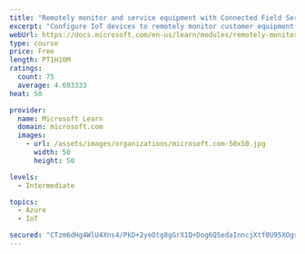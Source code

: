 ```yaml
---
title: "Remotely monitor and service equipment with Connected Field Service for Dynamics 365 and Azure IoT"
excerpt: "Configure IoT devices to remotely monitor customer equipment."
webUrl: https://docs.microsoft.com/en-us/learn/modules/remotely-monitor-and-service-customer-equipment/
type: course
price: Free
length: PT1H10M
ratings:
  count: 75
  average: 4.693333
heat: 50

provider:
  name: Microsoft Learn
  domain: microsoft.com
  images:
    - url: /assets/images/organizations/microsoft.com-50x50.jpg
      width: 50
      height: 50

levels:
  - Intermediate

topics:
  - Azure
  - IoT

secured: "CTzm6dHg4WlU4Xns4/PkD+2yeOtg8gGrX1Q+Dog6Q5edaInncjXtf0U95XOgsT8LpfdDet3hbe2Hthq6CL4KTSdEOwa1JPt9/Cp3EAg5ZBbXpIYoSFq/LzQzB9wznER/0VCmVfPHwxJ+pdWofRbKslqJRjzfr5HxLi+oG/7jmjyOWRHIc2hp0VzSg+JolOWYoZ3TwjaXhbRhkJu2YeZnqHzfNHrMX9TqTr7/duzQccfcLYGeGnDKXWuls6xlzSXpniGlWlq/7D/ssgUWLNmmPL0MiawNqzMReAZ0GjG2rrMeK6TKsrEPBN3HAMZQ4tmQ6Fn2JVMJ7PfSLPLl6QgiNtAZl23mVMDiiUbdC0bAkWO6/YE2PH9wB78QkmUUf5qG/CcOjhz6kBkNkvMj5lRcg0sQSjlOaAdRPzfPgXVCsZM=;efwXUO1bT+hcg9Rgv4wmeQ=="
---
```


